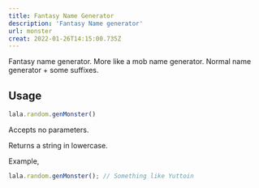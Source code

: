 ```yaml
---
title: Fantasy Name Generator
description: 'Fantasy Name generator'
url: monster
creat: 2022-01-26T14:15:00.735Z
---
```


Fantasy name generator. More like a mob name generator. Normal name generator + some suffixes.

## Usage
```js
lala.random.genMonster()
```
Accepts no parameters.

Returns a string in lowercase.

Example,
```js
lala.random.genMonster(); // Something like Yuttoin
```

